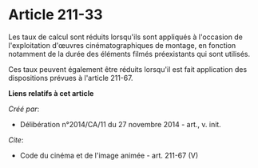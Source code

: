 # Article 211-33

Les taux de calcul sont réduits lorsqu'ils sont appliqués à l'occasion de l'exploitation d'œuvres cinématographiques de
montage, en fonction notamment de la durée des éléments filmés préexistants qui sont utilisés. 

Ces taux peuvent également être réduits lorsqu'il est fait application des dispositions prévues à l'article 211-67.

**Liens relatifs à cet article**

_Créé par_:

  - Délibération n°2014/CA/11 du 27 novembre 2014 - art., v. init.

_Cite_:

  - Code du cinéma et de l'image animée - art. 211-67 (V)
